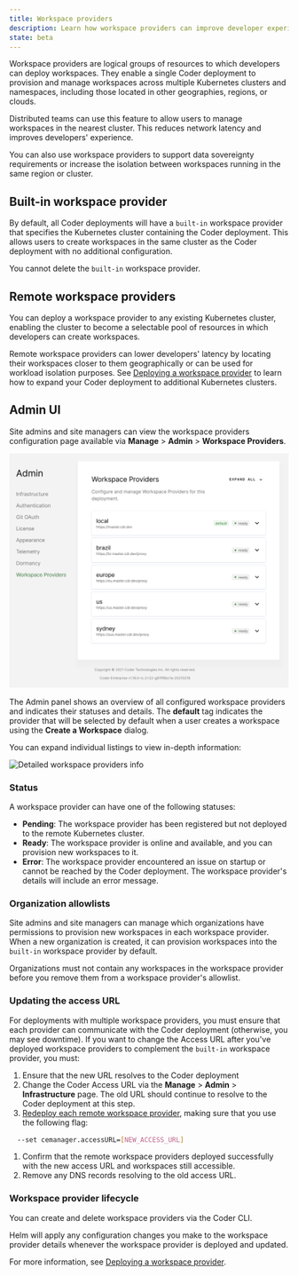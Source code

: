 ```yaml
---
title: Workspace providers
description: Learn how workspace providers can improve developer experience.
state: beta
---
```


Workspace providers are logical groups of resources to which developers can
deploy workspaces. They enable a single Coder deployment to provision and manage
workspaces across multiple Kubernetes clusters and namespaces, including those
located in other geographies, regions, or clouds.

Distributed teams can use this feature to allow users to manage workspaces in
the nearest cluster. This reduces network latency and improves developers'
experience.

You can also use workspace providers to support data sovereignty requirements or
increase the isolation between workspaces running in the same region or cluster.

## Built-in workspace provider

By default, all Coder deployments will have a `built-in` workspace provider that
specifies the Kubernetes cluster containing the Coder deployment. This allows
users to create workspaces in the same cluster as the Coder deployment with no
additional configuration.

You cannot delete the `built-in` workspace provider.

## Remote workspace providers

You can deploy a workspace provider to any existing Kubernetes cluster, enabling
the cluster to become a selectable pool of resources in which developers can
create workspaces.

Remote workspace providers can lower developers' latency by locating their
workspaces closer to them geographically or can be used for workload isolation
purposes. See [Deploying a workspace provider](deployment.md) to learn how to
expand your Coder deployment to additional Kubernetes clusters.

## Admin UI

Site admins and site managers can view the workspace providers configuration
page available via **Manage** > **Admin** > **Workspace Providers**.

![Workspace providers admin](../../assets/workspace-providers-admin.png)

The Admin panel shows an overview of all configured workspace providers and
indicates their statuses and details. The **default** tag indicates the provider
that will be selected by default when a user creates a workspace using the
**Create a Workspace** dialog.

You can expand individual listings to view in-depth information:

![Detailed workspace providers
info](../../assets/workspace-providers-detail.png)

### Status

A workspace provider can have one of the following statuses:

- **Pending**: The workspace provider has been registered but not deployed to
  the remote Kubernetes cluster.
- **Ready**: The workspace provider is online and available, and you can
  provision new workspaces to it.
- **Error**: The workspace provider encountered an issue on startup or cannot be
  reached by the Coder deployment. The workspace provider's details will include
  an error message.

### Organization allowlists

Site admins and site managers can manage which organizations have permissions to
provision new workspaces in each workspace provider. When a new organization is
created, it can provision workspaces into the `built-in` workspace provider by
default.

Organizations must not contain any workspaces in the workspace provider before
you remove them from a workspace provider's allowlist.

### Updating the access URL

For deployments with multiple workspace providers, you must ensure that each
provider can communicate with the Coder deployment (otherwise, you may see
downtime). If you want to change the Access URL after you've deployed workspace
providers to complement the `built-in` workspace provider, you must:

1. Ensure that the new URL resolves to the Coder deployment
1. Change the Coder Access URL via the **Manage** > **Admin** >
   **Infrastructure** page. The old URL should continue to resolve to the Coder
   deployment at this step.
1. [Redeploy each remote workspace provider](./deployment.md#upgrading-the-workspace-provider),
   making sure that you use the following flag:

```bash
  --set cemanager.accessURL=[NEW_ACCESS_URL]
```

1. Confirm that the remote workspace providers deployed successfully with the
   new access URL and workspaces still accessible.
1. Remove any DNS records resolving to the old access URL.

### Workspace provider lifecycle

You can create and delete workspace providers via the Coder CLI.

Helm will apply any configuration changes you make to the workspace provider
details whenever the workspace provider is deployed and updated.

For more information, see [Deploying a workspace provider](deployment.md).
